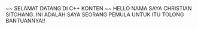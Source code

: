 ~~ SELAMAT DATANG DI C++ KONTEN ~~
HELLO NAMA SAYA CHRISTIAN SITOHANG.
INI ADALAH SAYA SEORANG PEMULA UNTUK ITU TOLONG BANTUANNYA!!
